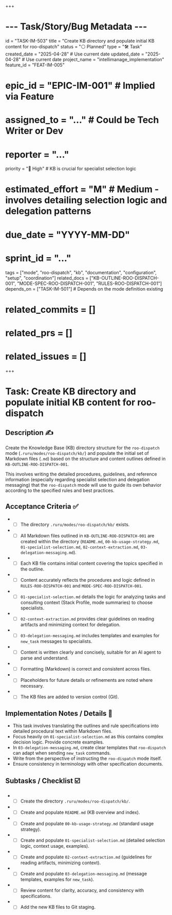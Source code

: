 +++
# --- Task/Story/Bug Metadata ---
id = "TASK-IM-503"
title = "Create KB directory and populate initial KB content for roo-dispatch"
status = "⚪️ Planned"
type = "🛠️ Task"
created_date = "2025-04-28" # Use current date
updated_date = "2025-04-28" # Use current date
project_name = "intellimanage_implementation"
feature_id = "FEAT-IM-005"
# epic_id = "EPIC-IM-001" # Implied via Feature
# assigned_to = "..." # Could be Tech Writer or Dev
# reporter = "..."
priority = "🔼 High" # KB is crucial for specialist selection logic
# estimated_effort = "M" # Medium - involves detailing selection logic and delegation patterns
# due_date = "YYYY-MM-DD"
# sprint_id = "..."
tags = ["mode", "roo-dispatch", "kb", "documentation", "configuration", "setup", "coordination"]
related_docs = ["KB-OUTLINE-ROO-DISPATCH-001", "MODE-SPEC-ROO-DISPATCH-001", "RULES-ROO-DISPATCH-001"]
depends_on = ["TASK-IM-501"] # Depends on the mode definition existing
# related_commits = []
# related_prs = []
# related_issues = []
+++

# Task: Create KB directory and populate initial KB content for roo-dispatch

## Description ✍️

Create the Knowledge Base (KB) directory structure for the `roo-dispatch` mode (`.ruru/modes/roo-dispatch/kb/`) and populate the initial set of Markdown files (`.md`) based on the structure and content outlines defined in `KB-OUTLINE-ROO-DISPATCH-001`.

This involves writing the detailed procedures, guidelines, and reference information (especially regarding specialist selection and delegation messaging) that the `roo-dispatch` mode will use to guide its own behavior according to the specified rules and best practices.

## Acceptance Criteria ✅

*   - [ ] The directory `.ruru/modes/roo-dispatch/kb/` exists.
*   - [ ] All Markdown files outlined in `KB-OUTLINE-ROO-DISPATCH-001` are created within the directory (`README.md`, `00-kb-usage-strategy.md`, `01-specialist-selection.md`, `02-context-extraction.md`, `03-delegation-messaging.md`).
*   - [ ] Each KB file contains initial content covering the topics specified in the outline.
*   - [ ] Content accurately reflects the procedures and logic defined in `RULES-ROO-DISPATCH-001` and `MODE-SPEC-ROO-DISPATCH-001`.
*   - [ ] `01-specialist-selection.md` details the logic for analyzing tasks and consulting context (Stack Profile, mode summaries) to choose specialists.
*   - [ ] `02-context-extraction.md` provides clear guidelines on reading artifacts and minimizing context for delegation.
*   - [ ] `03-delegation-messaging.md` includes templates and examples for `new_task` messages to specialists.
*   - [ ] Content is written clearly and concisely, suitable for an AI agent to parse and understand.
*   - [ ] Formatting (Markdown) is correct and consistent across files.
*   - [ ] Placeholders for future details or refinements are noted where necessary.
*   - [ ] The KB files are added to version control (Git).

## Implementation Notes / Details 📝

*   This task involves translating the outlines and rule specifications into detailed procedural text within Markdown files.
*   Focus heavily on `01-specialist-selection.md` as this contains complex decision logic. Provide concrete examples.
*   In `03-delegation-messaging.md`, create clear templates that `roo-dispatch` can adapt when sending `new_task` commands.
*   Write from the perspective of instructing the `roo-dispatch` mode itself.
*   Ensure consistency in terminology with other specification documents.

## Subtasks / Checklist ☑️

*   - [ ] Create the directory `.ruru/modes/roo-dispatch/kb/`.
*   - [ ] Create and populate `README.md` (KB overview and index).
*   - [ ] Create and populate `00-kb-usage-strategy.md` (standard usage strategy).
*   - [ ] Create and populate `01-specialist-selection.md` (detailed selection logic, context usage, examples).
*   - [ ] Create and populate `02-context-extraction.md` (guidelines for reading artifacts, minimizing context).
*   - [ ] Create and populate `03-delegation-messaging.md` (message templates, examples for `new_task`).
*   - [ ] Review content for clarity, accuracy, and consistency with specifications.
*   - [ ] Add the new KB files to Git staging.